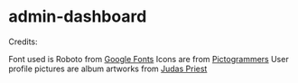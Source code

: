 # admin-dashboard

Credits:

Font used is Roboto from [Google Fonts](https://fonts.google.com/specimen/Roboto)
Icons are from [Pictogrammers](https://pictogrammers.com/library/mdi/)
User profile pictures are album artworks from [Judas Priest](https://judaspriest.com/home/)